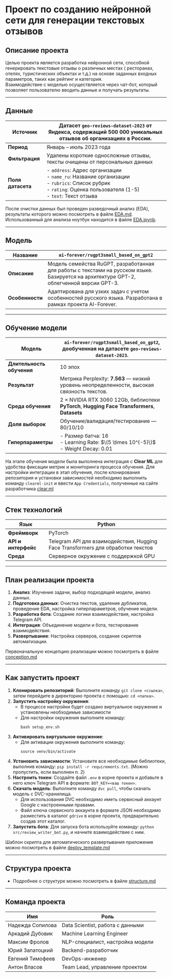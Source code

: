 # Проект по созданию нейронной сети для генерации текстовых отзывов

## Описание проекта

Целью проекта является разработка нейронной сети, способной генерировать текстовые отзывы о различных местах (
ресторанах, отелях, туристических объектах и т.д.) на основе заданных входных параметров, таких как рейтинг и
категория.  
Взаимодействие с моделью осуществляется через чат-бот, который позволяет пользователю вводить данные и получать
результаты.

---

## Данные

| **Источник**      | Датасет `geo-reviews-dataset-2023` от Яндекса, содержащий 500 000 уникальных отзывов об организациях в России.                                                               |
|-------------------|------------------------------------------------------------------------------------------------------------------------------------------------------------------------------|
| **Период**        | Январь – июль 2023 года                                                                                                                                                      |
| **Фильтрация**    | Удалены короткие односложные отзывы, тексты очищены от персональных данных                                                                                                   |
| **Поля датасета** | - `address`: Адрес организации <br> - `name_ru`: Название организации <br> - `rubrics`: Список рубрик <br> - `rating`: Оценка пользователя (1-5) <br> - `text`: Текст отзыва |

После очистки данных был проведен разведочный анализ (EDA), результаты которого можно посмотреть в
файле [EDA.md](EDA/EDA.md). Использованный для анализа ноутбук находится в файле [EDA.ipynb](EDA/EDA.ipynb).

---

## Модель

| **Название**    | `ai-forever/rugpt3small_based_on_gpt2`                                                                                                   |
|-----------------|------------------------------------------------------------------------------------------------------------------------------------------|
| **Описание**    | Модель семейства RuGPT, разработанная для работы с текстами на русском языке. Базируется на архитектуре GPT-2, облегченной версии GPT-3. |
| **Особенности** | Адаптирована для узких задач с учетом особенностей русского языка. Разработана в рамках проекта AI-Forever.                              |

---

## Обучение модели

| **Модель**                | `ai-forever/rugpt3small_based_on_gpt2`, дообученная на датасете `geo-reviews-dataset-2023`.   |
|---------------------------|-----------------------------------------------------------------------------------------------|
| **Длительность обучения** | 10 эпох                                                                                       |
| **Результат**             | Метрика Perplexity: **7.563** — низкий уровень неопределенности, высокая связность текстов.   |
| **Среда обучения**        | 2 × NVIDIA RTX 3060 12Gb, библиотеки **PyTorch**, **Hugging Face Transformers**, **Datasets** |
| **Доля выборок**          | Обучение/валидация/тестирование — 80/10/10                                                    |
| **Гиперпараметры**        | - Размер батча: 16 <br> - Learning Rate: $\(5 \times 10^{-5}\)$ <br> - Weight Decay: 0.01     |

На этапе обучения модели была выполнена интеграция с **Clear ML** для удобства фиксации метрик и мониторинга процесса
обучения. Для настройки интеграции в этап обучения, после клонирования репозитория и установки зависимостей необходимо
выполнить команду `clearml-init` и ввести `App Credentials`, полученные на сайте
разработчика [clear.ml](https://clear.ml/)

---

## Стек технологий

| **Язык**            | Python                                                                           |
|---------------------|----------------------------------------------------------------------------------|
| **Фреймворк**       | PyTorch                                                                          |
| **API и интерфейс** | Telegram API для взаимодействия, Hugging Face Transformers для обработки текстов |
| **Среда**           | Серверное окружение с поддержкой GPU                                             |

---

## План реализации проекта

1. **Анализ**: Изучение задачи, выбор подходящей модели, анализ данных.
2. **Подготовка данных**: Очистка текстов, удаление дубликатов, проведение EDA, настройка гиперпараметров, обучение
   модели.
3. **Разработка бота**: Создание логики взаимодействия, настройка Telegram API.
4. **Интеграция**: Объединение модели и бота, тестирование взаимодействия.
5. **Развертывание**: Настройка серверов, создание скриптов автоматизации.

Первоначальную концепцию реализации можно посмотреть в файле [сonception.md](docs/сonception.md)

---

## Как запустить проект

1. **Клонировать репозиторий**: Выполните команду `git clone <ссылка>`, затем перейдите в директорию проекта с
   помощью: `cd <папка>`.
2. **Запустить настройку окружения**:
    - В процессе настройки будет создано виртуальное окружение и установлены необходимые зависимости
    - Для настройки окружения выполните команду:
      ```
      bash setup_env.sh
      ```
2. **Активировать виртуальное окружение**:
    - Для активации окружения выполните команду:
      ```
      source venv/bin/activate
      ```
3. **Установить зависимости**: Установите все необходимые библиотеки, выполнив
   команду: `pip install -r requirements.txt`. (Можно пропустить, если выполнен п. 2)
4. **Настроить токен**: Создайте файл `.env` в корне проекта и добавьте в него ключ Telegram API в
   формате: `BOT_KEY=<ваш токен>`.
5. **Скачать модель**: Выполните команду `dvc pull`, чтобы скачать модель с DVC-хранилища.
    - Для использования DVC необходимо иметь сервисный аккаунт Google с настроенными правами.
    - Файл ключа сервисного аккаунта в формате JSON необходимо разместить в каталог `gdrive` в корне проекта,
      предварительно создав этот каталог.
6. **Запустить бота**: Для запуска бота используйте команду: `python src/review_writer_bot.py`, и начните взаимодействие
   с ним.

Шаблон скрипта для автоматического развертывания приложения можно посмотреть в
файле [deploy_template.md](docs/deploy_template.sh)

---

## Структура проекта

- Подробнее о структуре можно посмотреть в файле [structure.md](docs/structure.md)

---

## Команда проекта

| **Имя**          | **Роль**                         |
|------------------|----------------------------------|
| Надежда Сопилова | Data Scientist, работа с данными |
| Аркадий Дубовик  | Machine Learning Engineer        |
| Максим Фролов    | NLP-специалист, настройка модели |
| Юрий Запатоцкий  | Backend-разработчик              |
| Евгений Тимофеев | DevOps-инженер                   |
| Антон Власов     | Team Lead, управление проектом   |
